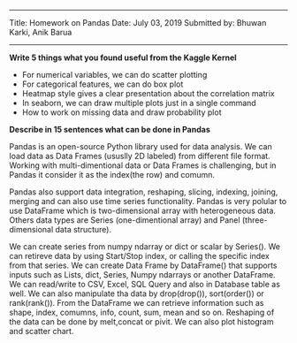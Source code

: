 
---
Title: Homework on Pandas
Date: July 03, 2019
Submitted by: Bhuwan Karki, Anik Barua

---



**Write 5 things what you found useful from the Kaggle Kernel**
 * For numerical variables, we can do scatter plotting
 * For categorical features, we can do box plot
 * Heatmap style gives a clear presentation about the correlation matrix 
 * In seaborn, we can draw multiple plots just in a single command 
 * How to work on missing data and draw probability plot

**Describe in 15 sentences what can be done in Pandas**

Pandas is an open-source Python library used for data analysis. We can load data as Data Frames (ususlly 2D labeled) from different file format. Working with multi-dimentional data or Data Frames is challenging, but in Pandas it consider it as the index(the row) and comumn.

Pandas also support data integration, reshaping, slicing, indexing, joining, merging and can also use time series functionality. Pandas is very polular to use DataFrame which is two-dimensional array with heterogeneous data. Others data types are Series (one-dimentional array) and Panel (three-dimensional data structure).

We can create series from numpy ndarray or dict or scalar by Series(). We can retireve data by using Start/Stop index, or calling the specific index from that series. We can create Data Frame by DataFrame() that supports inputs such as Lists, dict, Series, Numpy ndarrays or another DataFrame. We can read/write to CSV, Excel, SQL Query and also in Database table as well. We can also manipulate tha data by drop(drop()), sort(order()) or rank(rank()). From the DataFrame we can retrieve information such as shape, index, comumns, info, count, sum, mean and so on. Reshaping of the data can be done by melt,concat or pivit. We can also plot histogram and scatter chart. 




```python

```
